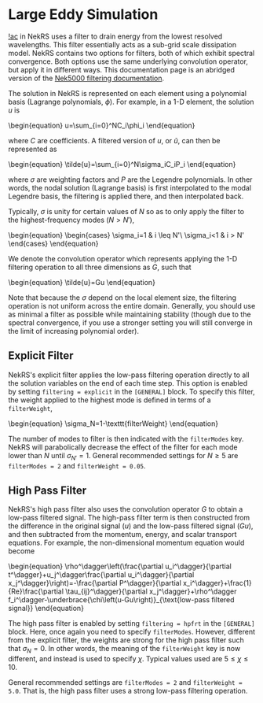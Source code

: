 # Large Eddy Simulation

[!ac](LES) in NekRS uses a filter to drain energy from the lowest resolved
wavelengths. This filter essentially acts as a sub-grid scale dissipation model.
NekRS contains two options for filters, both of which exhibit spectral convergence.
Both options use the same underlying convolution operator, but apply it in different ways.
This documentation page is an abridged version of the [Nek5000 filtering documentation](https://nek5000.github.io/NekDoc/problem_setup/filter.html).

The solution in NekRS is represented on each element using a polynomial basis (Lagrange polynomials,
$\phi$). For example, in a 1-D element, the solution $u$ is

\begin{equation}
u=\sum_{i=0}^NC_i\phi_i
\end{equation}

where $C$ are coefficients. A filtered version of $u$, or $\tilde{u}$, can then be represented as

\begin{equation}
\tilde{u}=\sum_{i=0}^N\sigma_iC_iP_i
\end{equation}

where $\sigma$ are weighting factors and $P$ are the Legendre polynomials. In other
words, the nodal solution (Lagrange basis) is first interpolated to the modal Legendre basis,
the filtering is applied there, and then interpolated back.

Typically, $\sigma$ is unity for certain values of $N$ so as
to only apply the filter to the highest-frequency modes ($N>N'$),

\begin{equation}
\begin{cases}
\sigma_i=1 & i \leq N'\\
\sigma_i<1 & i > N'
\end{cases}
\end{equation}

We denote the convolution operator which represents applying the 1-D filtering operation to all
three dimensions as $G$, such that

\begin{equation}
\tilde{u}=Gu
\end{equation}

Note that because the $\sigma$ depend on the local element size, the filtering operation
is not uniform across the entire domain. Generally, you should use as minimal a filter
as possible while maintaining stability (though due to the spectral convergence, if you
use a stronger setting you will still converge in the limit of increasing polynomial order).

## Explicit Filter

NekRS's explicit filter applies the low-pass filtering operation directly to all the solution
variables on the end of each time step. This option is enabled by setting `filtering = explicit`
in the `[GENERAL]` block.
To specify this filter, the weight applied to the highest
mode is defined in terms of a `filterWeight`,

\begin{equation}
\sigma_N=1-\texttt{filterWeight}
\end{equation}

The number of modes to filter is then indicated with the `filterModes` key. NekRS will parabolically
decrease the effect of the filter for each mode lower than $N$ until $\sigma_{N'}=1$. General
recommended settings for $N\ge 5$ are `filterModes = 2` and `filterWeight = 0.05`.

## High Pass Filter

NekRS's high pass filter also uses the convolution operator $G$ to obtain a low-pass filtered signal.
The high-pass filter term is then constructed from the difference in the original signal ($u$)
and the low-pass filtered signal ($Gu$), and then subtracted from the momentum, energy, and scalar
transport equations. For example, the non-dimensional momentum equation would become

\begin{equation}
\rho^\dagger\left(\frac{\partial u_i^\dagger}{\partial t^\dagger}+u_j^\dagger\frac{\partial u_i^\dagger}{\partial x_j^\dagger}\right)=-\frac{\partial P^\dagger}{\partial x_i^\dagger}+\frac{1}{Re}\frac{\partial \tau_{ij}^\dagger}{\partial x_j^\dagger}+\rho^\dagger f_i^\dagger-\underbrace{\chi\left(u-Gu\right)}_{\text{low-pass filtered signal}}
\end{equation}

The high pass filter is enabled by setting `filtering = hpfrt` in the `[GENERAL]` block.
Here, once again you need to specify `filterModes`. However, different from the explicit filter,
the weights are strong for the high pass filter such that $\sigma_N=0$. In other words,
the meaning of the `filterWeight` key is now different, and instead is used to specify $\chi$.
Typical values used are $5\leq \chi\leq10$.

General recommended settings are `filterModes = 2` and `filterWeight = 5.0`.
That is, the high pass filter uses a strong low-pass filtering operation.
